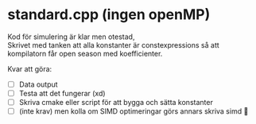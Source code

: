 # standard.cpp (ingen openMP)

Kod för simulering är klar men otestad,<br>
Skrivet med tanken att alla konstanter är constexpressions så att kompilatorn får open season med koefficienter.

Kvar att göra:
 - [ ] Data output
 - [ ] Testa att det fungerar (xd)
 - [ ] Skriva cmake eller script för att bygga och sätta konstanter
 - [ ] (inte krav) men kolla om SIMD optimeringar görs annars skriva simd :runner:
